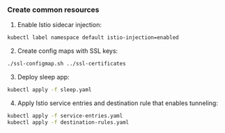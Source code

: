 ### Create common resources

1. Enable Istio sidecar injection:
```sh
kubectl label namespace default istio-injection=enabled
```

2. Create config maps with SSL keys:
```sh
./ssl-configmap.sh ../ssl-certificates
```

3. Deploy sleep app:
```sh
kubectl apply -f sleep.yaml
```

4. Apply Istio service entries and destination rule that enables tunneling:
```sh
kubectl apply -f service-entries.yaml
kubectl apply -f destination-rules.yaml
```
